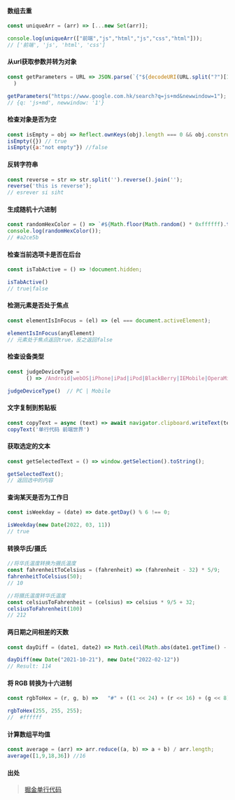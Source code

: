 #### 数组去重

```javascript
const uniqueArr = (arr) => [...new Set(arr)];

console.log(uniqueArr(["前端","js","html","js","css","html"]));
// ['前端', 'js', 'html', 'css']
```

#### 从url获取参数并转为对象

```javascript
const getParameters = URL => JSON.parse(`{"${decodeURI(URL.split("?")[1]).replace(/"/g, '\\"').replace(/&/g, '","').replace(/=/g, '":"')}"}`
  )

getParameters("https://www.google.com.hk/search?q=js+md&newwindow=1");
// {q: 'js+md', newwindow: '1'}
```

#### 检查对象是否为空

```javascript
const isEmpty = obj => Reflect.ownKeys(obj).length === 0 && obj.constructor === Object;
isEmpty({}) // true
isEmpty({a:"not empty"}) //false
```

#### 反转字符串

```javascript
const reverse = str => str.split('').reverse().join('');
reverse('this is reverse');
// esrever si siht
```

#### 生成随机十六进制

```javascript
const randomHexColor = () => `#${Math.floor(Math.random() * 0xffffff).toString(16).padEnd(6, "0")}`
console.log(randomHexColor());
// #a2ce5b
```

#### 检查当前选项卡是否在后台

```javascript
const isTabActive = () => !document.hidden; 

isTabActive()
// true|false
```

#### 检测元素是否处于焦点

```javascript
const elementIsInFocus = (el) => (el === document.activeElement);

elementIsInFocus(anyElement)
// 元素处于焦点返回true，反之返回false
```

#### 检查设备类型

```javascript
const judgeDeviceType =
      () => /Android|webOS|iPhone|iPad|iPod|BlackBerry|IEMobile|OperaMini/i.test(navigator.userAgent) ? 'Mobile' : 'PC';

judgeDeviceType()  // PC | Mobile
```

#### 文字复制到剪贴板

```javascript
const copyText = async (text) => await navigator.clipboard.writeText(text)
copyText('单行代码 前端世界')
```

#### 获取选定的文本

```javascript
const getSelectedText = () => window.getSelection().toString();

getSelectedText();
// 返回选中的内容
```

#### 查询某天是否为工作日

```javascript
const isWeekday = (date) => date.getDay() % 6 !== 0;

isWeekday(new Date(2022, 03, 11))
// true
```

#### 转换华氏/摄氏

 ```javascript
 //将华氏温度转换为摄氏温度
 const fahrenheitToCelsius = (fahrenheit) => (fahrenheit - 32) * 5/9;
 fahrenheitToCelsius(50);
 // 10
 
 //将摄氏温度转华氏温度
 const celsiusToFahrenheit = (celsius) => celsius * 9/5 + 32;
 celsiusToFahrenheit(100)
 // 212
 ```

#### 两日期之间相差的天数

```javascript
const dayDiff = (date1, date2) => Math.ceil(Math.abs(date1.getTime() - date2.getTime()) / 86400000);

dayDiff(new Date("2021-10-21"), new Date("2022-02-12"))
// Result: 114
```

#### 将 RGB 转换为十六进制

```javascript
const rgbToHex = (r, g, b) =>   "#" + ((1 << 24) + (r << 16) + (g << 8) + b).toString(16).slice(1);

rgbToHex(255, 255, 255); 
//  #ffffff
```

#### 计算数组平均值

```javascript
const average = (arr) => arr.reduce((a, b) => a + b) / arr.length;
average([1,9,18,36]) //16
```
#### 出处
> [掘金单行代码](https://juejin.cn/post/7145623660680708104#heading-0)

